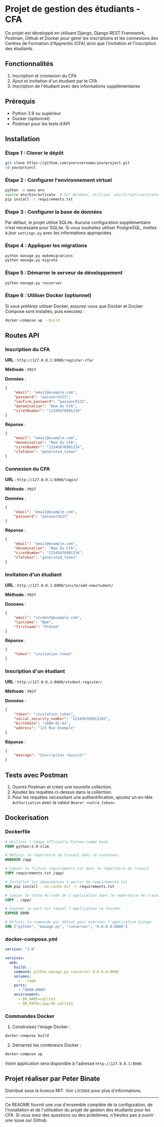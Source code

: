# Projet de gestion des étudiants - CFA

Ce projet est développé en utilisant Django, Django REST Framework, Postman, Github et Docker pour gérer les inscriptions et les connexions des Centres de Formation d'Apprentis (CFA) ainsi que l'invitation et l'inscription des étudiants.

## Fonctionnalités
1. Inscription et connexion du CFA
2. Ajout et invitation d'un étudiant par le CFA
3. Inscription de l'étudiant avec des informations supplémentaires

## Prérequis

- Python 3.9 ou supérieur
- Docker (optionnel)
- Postman pour les tests d'API

## Installation

### Étape 1 : Cloner le dépôt

```bash
git clone https://github.com/yourusername/yourproject.git
cd yourproject
```

### Étape 2 : Configurer l'environnement virtuel

```bash
python -m venv env
source env/bin/activate  # Sur Windows, utilisez `env\Scripts\activate`
pip install -r requirements.txt
```

### Étape 3 : Configurer la base de données

Par défaut, le projet utilise SQLite. Aucune configuration supplémentaire n'est nécessaire pour SQLite. Si vous souhaitez utiliser PostgreSQL, mettez à jour `settings.py` avec les informations appropriées.

### Étape 4 : Appliquer les migrations

```bash
python manage.py makemigrations
python manage.py migrate
```

### Étape 5 : Démarrer le serveur de développement

```bash
python manage.py runserver
```

### Étape 6 : Utiliser Docker (optionnel)

Si vous préférez utiliser Docker, assurez-vous que Docker et Docker Compose sont installés, puis exécutez :

```bash
docker-compose up --build
```

## Routes API

### Inscription du CFA

**URL** : `http://127.0.0.1:8000/register-cfa/`

**Méthode** : `POST`

**Données** :
```json
{
    "email": "email@example.com",
    "password": "password123",
    "confirm_password": "password123",
    "denomination": "Nom du CFA",
    "siretNumber": "12345678901234"
}
```

**Réponse** :
```json
{
    "email": "email@example.com",
    "denomination": "Nom du CFA",
    "siretNumber": "12345678901234",
    "cfaToken": "generated_token"
}
```

### Connexion du CFA

**URL** : `http://127.0.0.1:8000/login/`

**Méthode** : `POST`

**Données** :
```json
{
    "email": "email@example.com",
    "password": "password123"
}
```

**Réponse** :
```json
{
    "email": "email@example.com",
    "denomination": "Nom du CFA",
    "siretNumber": "12345678901234",
    "cfaToken": "generated_token"
}
```

### Invitation d'un étudiant

**URL** : `http://127.0.0.1:8000/invite/add-newstudent/`

**Méthode** : `POST`

**Données** :
```json
{
    "email": "student@example.com",
    "lastname": "Nom",
    "firstname": "Prénom"
}
```

**Réponse** :
```json
{
    "token": "invitation_token"
}
```

### Inscription d'un étudiant

**URL** : `http://127.0.0.1:8000/student-register/`

**Méthode** : `POST`

**Données** :
```json
{
    "token": "invitation_token",
    "social_security_number": "123456789012345",
    "birthdate": "2000-01-01",
    "address": "123 Rue Exemple"
}
```

**Réponse** :
```json
{
    "message": "Inscription réussie!"
}
```

## Tests avec Postman

1. Ouvrez Postman et créez une nouvelle collection.
2. Ajoutez les requêtes ci-dessus dans la collection.
3. Pour les requêtes nécessitant une authentification, ajoutez un en-tête `Authorization` avec la valeur `Bearer <votre_token>`.

## Dockerisation

### Dockerfile

```dockerfile
# Utiliser l'image officielle Python comme base
FROM python:3.9-slim

# Définir le répertoire de travail dans le conteneur
WORKDIR /app

# Copier le fichier requirements.txt dans le répertoire de travail
COPY requirements.txt /app/

# Installer les dépendances à partir de requirements.txt
RUN pip install --no-cache-dir -r requirements.txt

# Copier le reste du code de l'application dans le répertoire de travail
COPY . /app/

# Exposer le port sur lequel l'application va tourner
EXPOSE 8000

# Définir la commande par défaut pour exécuter l'application Django
CMD ["python", "manage.py", "runserver", "0.0.0.0:8000"]
```

### docker-compose.yml

```yaml
version: "3.8"

services:
  web:
    build: .
    command: python manage.py runserver 0.0.0.0:8000
    volumes:
      - .:/app
    ports:
      - "8000:8000"
    environment:
      - DB_NAME=sqlite3
      - DB_PATH=/app/db.sqlite3
```

### Commandes Docker

1. Construisez l'image Docker :
```bash
docker-compose build
```

2. Démarrez les conteneurs Docker :
```bash
docker-compose up
```

Votre application sera disponible à l'adresse `http://127.0.0.1:8000`.



## Projet réaliser par Peter Binate


Distribué sous la licence MIT. Voir `LICENSE` pour plus d'informations.

---

Ce README fournit une vue d'ensemble complète de la configuration, de l'installation et de l'utilisation du projet de gestion des étudiants pour les CFA. Si vous avez des questions ou des problèmes, n'hésitez pas à ouvrir une issue sur Github.
